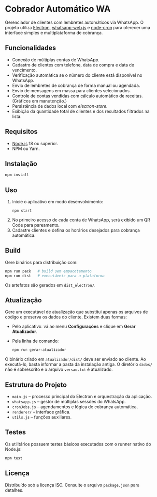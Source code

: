 # Cobrador Automático WA

Gerenciador de clientes com lembretes automáticos via WhatsApp. O projeto utiliza [Electron](https://www.electronjs.org/), [whatsapp-web.js](https://github.com/pedroslopez/whatsapp-web.js) e [node-cron](https://www.npmjs.com/package/node-cron) para oferecer uma interface simples e multiplataforma de cobrança.

## Funcionalidades
- Conexão de múltiplas contas de WhatsApp.
- Cadastro de clientes com telefone, data de compra e data de vencimento.
- Verificação automática se o número do cliente está disponível no WhatsApp.
- Envio de lembretes de cobrança de forma manual ou agendada.
- Envio de mensagens em massa para clientes selecionados.
- Controle de contas vendidas com cálculo automático de receitas. (Gráficos em manutenção.)
- Persistência de dados local com *electron-store*.
- Exibição da quantidade total de clientes e dos resultados filtrados na lista.

## Requisitos
- [Node.js](https://nodejs.org/) 18 ou superior.
- NPM ou Yarn.

## Instalação
```bash
npm install
```

## Uso
1. Inicie o aplicativo em modo desenvolvimento:
   ```bash
   npm start
   ```
2. No primeiro acesso de cada conta de WhatsApp, será exibido um QR Code para pareamento.
3. Cadastre clientes e defina os horários desejados para cobrança automática.

## Build
Gere binários para distribuição com:
```bash
npm run pack   # build sem empacotamento
npm run dist   # executáveis para a plataforma
```
Os artefatos são gerados em `dist_electron/`.

## Atualização
Gere um executável de atualização que substitui apenas os arquivos de código e preserva os dados do cliente. Existem duas formas:

- Pelo aplicativo: vá ao menu **Configurações** e clique em **Gerar Atualizador**.
- Pela linha de comando:

  ```bash
  npm run gerar-atualizador
  ```


O binário criado em `atualizador/dist/` deve ser enviado ao cliente. Ao executá-lo, basta informar a pasta da instalação antiga. O diretório `dados/` não é sobrescrito e o arquivo `versao.txt` é atualizado.

## Estrutura do Projeto
- `main.js` – processo principal do Electron e orquestração da aplicação.
- `whatsapp.js` – gestor de múltiplas sessões do WhatsApp.
- `cronJobs.js` – agendamentos e lógica de cobrança automática.
- `renderer/` – interface gráfica.
- `utils.js` – funções auxiliares.

## Testes
Os utilitários possuem testes básicos executados com o runner nativo do Node.js:
```bash
npm test
```

## Licença
Distribuído sob a licença ISC. Consulte o arquivo `package.json` para detalhes.
